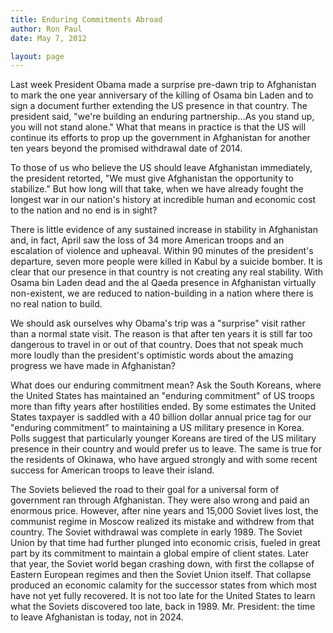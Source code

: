 ```yaml
---
title: Enduring Commitments Abroad
author: Ron Paul
date: May 7, 2012

layout: page
---
```


Last week President Obama made a surprise pre-dawn trip to Afghanistan
to mark the one year anniversary of the killing of Osama bin Laden and
to sign a document further extending the US presence in that country.
The president said, "we're building an enduring partnership...As you
stand up, you will not stand alone." What that means in practice is that
the US will continue its efforts to prop up the government in
Afghanistan for another ten years beyond the promised withdrawal date of
2014.

To those of us who believe the US should leave Afghanistan immediately,
the president retorted, "We must give Afghanistan the opportunity to
stabilize." But how long will that take, when we have already fought the
longest war in our nation's history at incredible human and economic
cost to the nation and no end is in sight?

There is little evidence of any sustained increase in stability in
Afghanistan and, in fact, April saw the loss of 34 more American troops
and an escalation of violence and upheaval. Within 90 minutes of the
president's departure, seven more people were killed in Kabul by a
suicide bomber. It is clear that our presence in that country is not
creating any real stability. With Osama bin Laden dead and the al Qaeda
presence in Afghanistan virtually non-existent, we are reduced to
nation-building in a nation where there is no real nation to build.

We should ask ourselves why Obama's trip was a "surprise" visit rather
than a normal state visit. The reason is that after ten years it is
still far too dangerous to travel in or out of that country. Does that
not speak much more loudly than the president's optimistic words about
the amazing progress we have made in Afghanistan?

What does our enduring commitment mean? Ask the South Koreans, where the
United States has maintained an "enduring commitment" of US troops more
than fifty years after hostilities ended. By some estimates the United
States taxpayer is saddled with a 40 billion dollar annual price tag for
our "enduring commitment" to maintaining a US military presence in
Korea. Polls suggest that particularly younger Koreans are tired of the
US military presence in their country and would prefer us to leave. The
same is true for the residents of Okinawa, who have argued strongly and
with some recent success for American troops to leave their island.

The Soviets believed the road to their goal for a universal form of
government ran through Afghanistan. They were also wrong and paid an
enormous price. However, after nine years and 15,000 Soviet lives lost,
the communist regime in Moscow realized its mistake and withdrew from
that country. The Soviet withdrawal was complete in early 1989. The
Soviet Union by that time had further plunged into economic crisis,
fueled in great part by its commitment to maintain a global empire of
client states. Later that year, the Soviet world began crashing down,
with first the collapse of Eastern European regimes and then the Soviet
Union itself. That collapse produced an economic calamity for the
successor states from which most have not yet fully recovered. It is not
too late for the United States to learn what the Soviets discovered too
late, back in 1989. Mr. President: the time to leave Afghanistan is
today, not in 2024.
